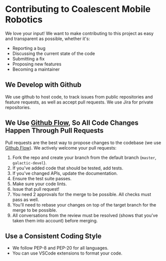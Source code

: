 # Contributing to Coalescent Mobile Robotics
We love your input! We want to make contributing to this project as easy and transparent as possible, whether it's:

- Reporting a bug
- Discussing the current state of the code
- Submitting a fix
- Proposing new features
- Becoming a maintainer

## We Develop with Github
We use github to host code, to track issues from public repositories and feature requests, as well as accept pull requests. We use Jira for private repositories.

## We Use [Github Flow](https://docs.github.com/en/get-started/quickstart/github-flow), So All Code Changes Happen Through Pull Requests
Pull requests are the best way to propose changes to the codebase (we use [Github Flow](https://docs.github.com/en/get-started/quickstart/github-flow)). We actively welcome your pull requests:

1. Fork the repo and create your branch from the default branch (`master`, `galactic-devel`).
2. If you've added code that should be tested, add tests.
3. If you've changed APIs, update the documentation.
4. Ensure the test suite passes.
5. Make sure your code lints.
6. Issue that pull request!
7. You need 2 approvals for the merge to be possible. All checks must pass as well.
8. You'll need to rebase your changes on top of the target branch for the merge to be possible.
9. All conversations from the review must be resolved (shows that you've taken them into account) before merging.

## Use a Consistent Coding Style

* We follow PEP-8 and PEP-20 for all languages.
* You can use VSCode extensions to format your code.

